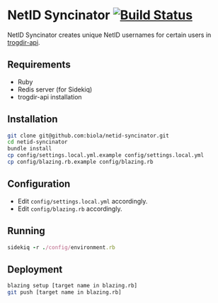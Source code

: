 NetID Syncinator [![Build Status](https://travis-ci.org/biola/netid-syncinator.svg?branch=master)](https://travis-ci.org/biola/netid-syncinator)
================

NetID Syncinator creates unique NetID usernames for certain users in [trogdir-api](https://github.com/biola/trogdir-api).

Requirements
------------
- Ruby
- Redis server (for Sidekiq)
- trogdir-api installation

Installation
------------
```bash
git clone git@github.com:biola/netid-syncinator.git
cd netid-syncinator
bundle install
cp config/settings.local.yml.example config/settings.local.yml
cp config/blazing.rb.example config/blazing.rb
```

Configuration
-------------
- Edit `config/settings.local.yml` accordingly.
- Edit `config/blazing.rb` accordingly.

Running
-------

```ruby
sidekiq -r ./config/environment.rb
```

Deployment
----------
```bash
blazing setup [target name in blazing.rb]
git push [target name in blazing.rb]
```
